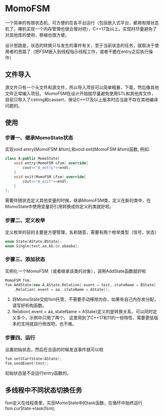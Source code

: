 # MomoFSM
一个简单的有限状态机，可方便的在各平台运行（包括嵌入式平台，都用有限状态机了，裸机实现一个内存管理也很合理对吧），C++17及以上。实现时尽量避免了对其他库的使用，移植也很方便。

设计思路是，状态的转换只与发生的事件有关，至于当前状态的任务，就取决于使用者的思路了（把FSM嵌入到线程指示线程工作，或者干脆在entry之后执行操作）

## 文件导入
源文件只有一个头文件和源文件，所以导入项目可以简单粗暴，下载，然后像其他文件正常编入项目。
MomoFSM在设计开始就尽量避免使用STL和其他库文件，目前只导入了cstring和cassert，保证C++17及以上版本时应当是不存在其他编译问题的。

## 使用
### 步骤一、继承MomoState状态
实现void entry(MomoFSM &fsm);和void exit(MomoFSM &fsm)函数, 例如:
```C++
class A:public MomoState{
    void entry(MomoFSM &fsm) override{
        cout<<"A_entry"<<endl;
    }
    void exit(MomoFSM &fsm) override{
        cout<<"A_exit"<<endl;
    }
};
```
需要伴随状态定义其他变量的时候，继承MomoFSM类，定义在新的类中，在MomoState中使用变量将引用转换成你定义的类就好啦。
### 步骤二、定义枚举
定义枚举的目的主要是方便管理，名称随意，需要有两个枚举类型（信号，状态）
```C++
enum State{AState,BState};
enum Single{test,aa,bb,cc,abaaba};
```
### 步骤三、添加状态
实例化一个MomoFSM（或者继承该类的对象），调用AddState函数就好啦
```C++
MomoFSM fsm;
fsm.AddState(new A,AState,Relation{.event = test,.stateName = BState}
    ,Relation{.event = aa,.stateName = AState});
```
1. 将MomoState交给fsm托管，不需要手动移除内存，如果有自己内存发分配，请写好析构函数。
2. Relation{.event = aa,.stateName = AState}定义的是转换关系，可以同时定义多个，示例中只用了两个。
这里用到了C++17和11的一些特性，需要更低版本的支持就自行修改吧，也不难。
### 步骤四、运行
设置初始状态，然后在合适的时候发送事件就可以啦
```C++
fsm.setStartState(AState);
fsm.sendEvent(test);
```
初始状态是不会运行entry函数的。
## 多线程中不同状态切换任务
fsm定义在线程类里，实现MomoState中的task函数，在循环中始终运行fsm.curState->task(fsm);